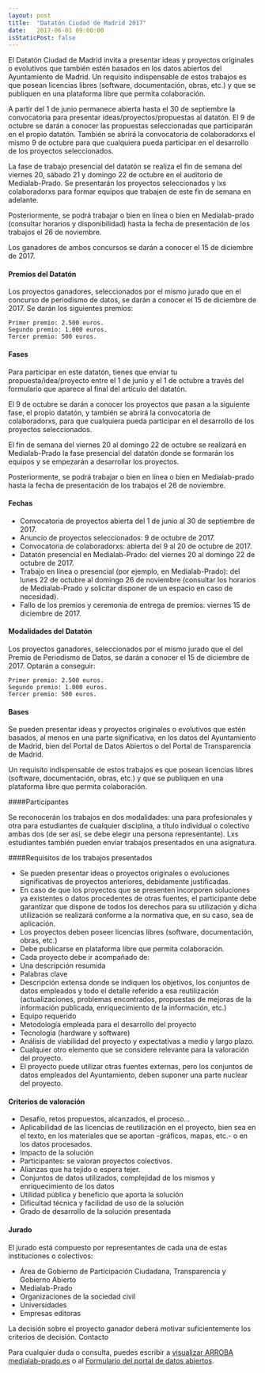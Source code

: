 ```yaml
---
layout: post
title:  "Datatón Ciudad de Madrid 2017"
date:   2017-06-01 09:00:00
isStaticPost: false
---
```



El Datatón Ciudad de Madrid invita a presentar ideas y proyectos originales o evolutivos que también estén basados en los datos abiertos del Ayuntamiento de Madrid. Un requisito indispensable de estos trabajos es que posean licencias libres (software, documentación, obras, etc.) y que se publiquen en una plataforma libre que permita colaboración.

A partir del 1 de junio permanece abierta hasta el 30 de septiembre la convocatoria para presentar ideas/proyectos/propuestas al datatón. El 9 de octubre se darán a conocer las propuestas seleccionadas que participarán en el propio datatón. También se abrirá la convocatoria de colaboradorxs el mismo 9 de octubre para que cualquiera pueda participar en el desarrollo de los proyectos seleccionados.

La fase de trabajo presencial del datatón se realiza el fin de semana del viernes 20, sábado 21 y domingo 22 de octubre en el auditorio de Medialab-Prado. Se presentarán los proyectos seleccionados y lxs colaboradorxs para formar equipos que trabajen de este fin de semana en adelante.

Posteriormente, se podrá trabajar o bien en línea o bien en Medialab-prado (consultar horarios y disponibilidad) hasta la fecha de presentación de los trabajos el 26 de noviembre.

Los ganadores de ambos concursos se darán a conocer el 15 de diciembre de 2017.


#### Premios del Datatón

Los proyectos ganadores, seleccionados por el mismo jurado que en el concurso de periodismo de datos, se darán a conocer el 15 de diciembre de 2017. Se darán los siguientes premios:

    Primer premio: 2.500 euros.
    Segundo premio: 1.000 euros.
    Tercer premio: 500 euros.

#### Fases

Para participar en este datatón, tienes que enviar tu propuesta/idea/proyecto entre el 1 de junio y el 1 de octubre a través del formulario que aparece al final del artículo del datatón.

El 9 de octubre se darán a conocer los proyectos que pasan a la siguiente fase, el propio datatón, y también se abrirá la convocatoria de colaboradorxs, para que cualquiera pueda participar en el desarrollo de los proyectos seleccionados.

El fin de semana del viernes 20 al domingo 22 de octubre se realizará en Medialab-Prado la fase presencial del datatón donde se formarán los equipos y se empezarán a desarrollar los proyectos.

Posteriormente, se podrá trabajar o bien en línea o bien en Medialab-prado hasta la fecha de presentación de los trabajos el 26 de noviembre.
#### Fechas

* Convocatoria de proyectos abierta del 1 de junio al 30 de septiembre de 2017.
* Anuncio de proyectos seleccionados: 9 de octubre de 2017.
* Convocatoria de colaboradorxs: abierta del 9 al 20 de octubre de 2017.
* Datatón presencial en Medialab-Prado: del viernes 20 al domingo 22 de octubre de 2017.
* Trabajo en línea o presencial (por ejemplo, en Medialab-Prado): del lunes 22 de octubre al domingo 26 de noviembre (consultar los horarios de Medialab-Prado y solicitar disponer de un espacio en caso de necesidad).
* Fallo de los premios y ceremonia de entrega de premios: viernes 15 de diciembre de 2017.

#### Modalidades del Datatón

Los proyectos ganadores, seleccionados por el mismo jurado que el del Premio de Periodismo de Datos, se darán a conocer el 15 de diciembre de 2017. Optarán a conseguir:

    Primer premio: 2.500 euros.
    Segundo premio: 1.000 euros.
    Tercer premio: 500 euros.

#### Bases

Se pueden presentar ideas y proyectos originales o evolutivos que estén basados, al menos en una parte significativa, en los datos del Ayuntamiento de Madrid, bien del Portal de Datos Abiertos o del Portal de Transparencia de Madrid.

Un requisito indispensable de estos trabajos es que posean licencias libres (software, documentación, obras, etc.) y que se publiquen en una plataforma libre que permita colaboración.

####Participantes

Se reconocerán los trabajos en dos modalidades: una para profesionales y otra para estudiantes de cualquier disciplina, a título individual o colectivo ambas dos (de ser así, se debe elegir una persona representante). Lxs estudiantes también pueden enviar trabajos presentados en una asignatura.

####Requisitos de los trabajos presentados

* Se pueden presentar ideas o proyectos originales o evoluciones significativas de proyectos anteriores, debidamente justificadas.
* En caso de que los proyectos que se presenten incorporen soluciones ya existentes o datos procedentes de otras fuentes, el participante debe garantizar que dispone de todos los derechos para su utilización y dicha utilización se realizará conforme a la normativa que, en su caso, sea de aplicación.
* Los proyectos deben poseer licencias libres (software, documentación, obras, etc.)
* Debe publicarse en plataforma libre que permita colaboración.
* Cada proyecto debe ir acompañado de:
* Una descripción resumida
* Palabras clave
* Descripción extensa donde se indiquen los objetivos, los conjuntos de datos empleados y todo el detalle referido a esa reutilización (actualizaciones, problemas encontrados, propuestas de mejoras de la información publicada, enriquecimiento de la información, etc.)
* Equipo requerido
* Metodología empleada para el desarrollo del proyecto
* Tecnología (hardware y software)
* Análisis de viabilidad del proyecto y expectativas a medio y largo plazo.
* Cualquier otro elemento que se considere relevante para la valoración del proyecto.
* El proyecto puede utilizar otras fuentes externas, pero los conjuntos de datos empleados del Ayuntamiento, deben suponer una parte nuclear del proyecto.

#### Criterios de valoración

* Desafío, retos propuestos, alcanzados, el proceso…
* Aplicabilidad de las licencias de reutilización en el proyecto, bien sea en el texto, en los materiales que se aportan -gráficos, mapas, etc.- o en los datos procesados.
* Impacto de la solución
* Participantes: se valoran proyectos colectivos.
* Alianzas que ha tejido o espera tejer.
* Conjuntos de datos utilizados, complejidad de los mismos y enriquecimiento de los datos
* Utilidad pública y beneficio que aporta la solución
* Dificultad técnica y facilidad de uso de la solución
* Grado de desarrollo de la solución presentada

#### Jurado

El jurado está compuesto por representantes de cada una de estas instituciones o colectivos:

* Área de Gobierno de Participación Ciudadana, Transparencia y Gobierno Abierto
* Medialab-Prado
* Organizaciones de la sociedad civil
* Universidades
* Empresas editoras

La decisión sobre el proyecto ganador deberá motivar suficientemente los criterios de decisión.
Contacto

Para cualquier duda o consulta, puedes escribir a [visualizar ARROBA medialab-prado.es](visualizar@medialab-prado.es) o al [Formulario del portal de datos abiertos](http://datos.madrid.es/portal/site/egob/menuitem.51d72b6fd30127241e830cc2a8a409a0/?vgnextoid=54b97eddd3302410VgnVCM100000171f5a0aRCRD&vgnextchannel=ee09e30ebab50410VgnVCM100000171f5a0aRCRD&vgnextfmt=default).
